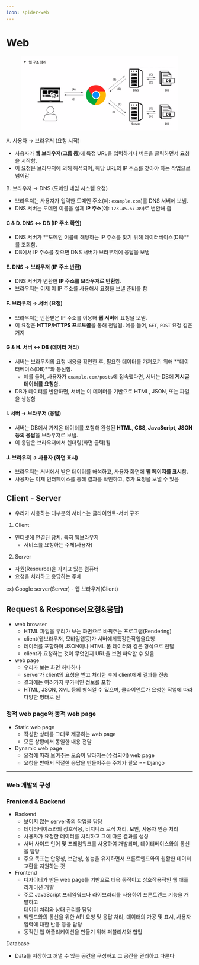 ```yaml
---
icon: spider-web
---
```


# Web

<div align="left"><figure><img src="../../.gitbook/assets/image (2) (1) (1) (1) (1) (1) (1) (1) (1).png" alt="" width="563"><figcaption></figcaption></figure></div>

A. 사용자 → 브라우저 (요청 시작)

* 사용자가 **웹 브라우저(크롬 등)**&#xC5D0; 특정 URL을 입력하거나 버튼을 클릭하면서 요청을 시작함.
* 이 요청은 브라우저에 의해 해석되어, 해당 URL의 IP 주소를 찾아야 하는 작업으로 넘어감

B. 브라우저 → DNS (도메인 네임 시스템 요청)

* 브라우저는 사용자가 입력한 도메인 주소(예: `example.com`)를 DNS 서버에 보냄.
* DNS 서버는 도메인 이름을 실제 **IP 주소**(예: `123.45.67.89`)로 변환해 줌

#### **C & D. DNS ↔ DB (IP 주소 확인)**

* DNS 서버가 \*\*도메인 이름에 해당하는 IP 주소를 찾기 위해 데이터베이스(DB)\*\*를 조회함.
* DB에서 IP 주소를 찾으면 DNS 서버가 브라우저에 응답을 보냄

#### **E. DNS → 브라우저 (IP 주소 반환)**

* DNS 서버가 변환한 **IP 주소를 브라우저로 반환**함.
* 브라우저는 이제 이 IP 주소를 사용해서 요청을 보낼 준비를 함

#### **F. 브라우저 → 서버 (요청)**

* 브라우저는 반환받은 IP 주소를 이용해 **웹 서버**에 요청을 보냄.
* 이 요청은 **HTTP/HTTPS 프로토콜**을 통해 전달됨. 예를 들어, `GET`, `POST` 요청 같은 거지

#### **G & H. 서버 ↔ DB (데이터 처리)**

* 서버는 브라우저의 요청 내용을 확인한 후, 필요한 데이터를 가져오기 위해 \*\*데이터베이스(DB)\*\*와 통신함.
  * 예를 들어, 사용자가 `example.com/posts`에 접속했다면, 서버는 DB에 **게시글 데이터를 요청**함.
* DB가 데이터를 반환하면, 서버는 이 데이터를 기반으로 HTML, JSON, 또는 파일을 생성함

#### **I. 서버 → 브라우저 (응답)**

* 서버는 DB에서 가져온 데이터를 포함해 완성된 **HTML, CSS, JavaScript, JSON 등의 응답**을 브라우저로 보냄.
* 이 응답은 브라우저에서 렌더링(화면 출력)됨

#### **J. 브라우저 → 사용자 (화면 표시)**

* 브라우저는 서버에서 받은 데이터를 해석하고, 사용자 화면에 **웹 페이지를 표시**함.
* 사용자는 이제 인터페이스를 통해 결과를 확인하고, 추가 요청을 보낼 수 있음

## Client - Server

* 우리가 사용하는 대부분의 서비스는 클라이언트-서버 구조

1. Client

* 인터넷에 연결된 장치. 특히 웹브라우저
  * 서비스를 요청하는 주체(사용자)

2. Server

* 자원(Resource)을 가지고 있는 컴퓨터
* 요청을 처리하고 응답하는 주체

ex) Google server(Server) - 웹 브라우저(Client)

## Request & Response(요청&응답)

* web browser
  * &#x20;HTML 파일을 우리가 보는 화면으로 바꿔주는 프로그램(Rendering)
  * &#x20;client(웹브라우저, 모바일앱등)가 서버에게특정한작업을요청
  * 데이터를 포함하며 JSON이나 HTML 폼 데이터와 같은 형식으로 전달
  * client가 요청하는 것이 무엇인지 URL을 보면 파악할 수 있음
* web page
  * 우리가 보는 화면 하나하나
  * server가 client의 요청을 받고 처리한 후에 client에게 결과를 전송
  * 결과에는 여러가지 부가적인 정보를 포함
  * HTML, JSON, XML 등의 형식일 수 있으며, 클라이언트가 요청한 작업에 따라 \
    다양한 형태로 전

### 정적 web page와 동적 web page

* Static web page
  * 작성한 상태를 그대로 제공하는 web page
  * 모든 상황에서 동일한 내용 전달
* Dynamic web page
  * 요청에 따라 보여주는 모습이 달라지는(수정되어) web page
  * 요청을 받아서 적절한 응답을 만들어주는 주체가 필요 == Django

***

### Web 개발의 구성

### Frontend & Backend

* Backend
  * 보이지 않는 server측의 작업을 담당
  * 데이터베이스와의 상호작용, 비지니스 로직 처리, 보안, 사용자 인증 처리
  * 사용자가 요청한 데이터를 처리하고 그에 따른 결과를 생성
  * 서버 사이드 언어 및 프레임워크를 사용하여 개발되며, 데이터베이스와의 통신을 담당
  * 주요 목표는 안정성, 보안성, 성능을 유지하면서 프론트엔드와의 원활한 데이터 교환을 지원하는 것
* Frontend
  * 디자이너가 만든 web page를 기반으로 더욱 동적이고 상호작용적인 웹 애플리케이션 개발
  * 주로 JavaScript 프레임워크나 라이브러리를 사용하여 프론트엔드 기능을 개발하고\
    데이터 처리와 상태 관리를 담당
  * 백엔드와의 통신을 위한 API 요청 및 응답 처리, 데이터의 가공 및 표시, 사용자 입력에 대한 반응 등을 담당
  * 동적인 웹 어플리케이션을 만들기 위해 퍼블리셔와 협업

Database

* Data를 저장하고 꺼낼 수 있는 공간을 구성하고 그 공간을 관리하고 다룬다&#x20;







